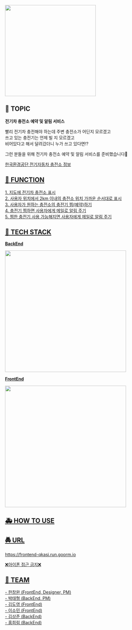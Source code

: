<img src="https://user-images.githubusercontent.com/26401281/118200427-fb0a2080-b48f-11eb-80cf-242fadc9e686.png" width=300>

## 🚗 TOPIC
<p><b>전기차 충전소 예약 및 알림 서비스</b></p>
<p>빨리 전기차 충전해야 하는데 주변 충전소가 어딘지 모르겠고<br>
    쓰고 있는 충전기는 언제 빌 지 모르겠고<br>
    비어있다고 해서 달려갔더니 누가 쓰고 있다면⁉️<br></p>
<p>그런 분들을 위해 전기차 충전소 예약 및 알림 서비스를 준비했습니다🥰</p>
<a href="https://data.go.kr/data/15076352/openapi.do">한국환경공단 전기자동차 충전소 정보<br></p>

## 🚎 FUNCTION
<p>1. 지도에 전기차 충전소 표시<br>
    2. 사용자 위치에서 2km 이내의 충전소 위치 가까운 순서대로 표시<br> 
    3. 사용자가 원하는 충전소의 충전기 찜(예약)하기<br>
    4. 충전기 찜하면 사용자에게 메일로 알림 주기<br>
    5. 찜한 충전기 사용 가능해지면 사용자에게 메일로 알림 주기<br></p>
 
## 🚚 TECH STACK
<p><b>BackEnd</b></p>
<img src="https://user-images.githubusercontent.com/26401281/118202971-03fdf080-b496-11eb-915e-3a17c836e31d.png" width=400>
<p><b>FrontEnd</b></p>
<img src="https://user-images.githubusercontent.com/26401281/118202990-11b37600-b496-11eb-80ff-295a3859718b.png" width=400>

## 🚑 HOW TO USE

## 🚔 URL
<p>https://frontend-qkasj.run.goorm.io</p>
<p>❌아이폰 접근 금지❌</p>

##  🛴 TEAM
<p>
- 한창완 (FrontEnd, Designer, PM)<br>
- 박태형 (BackEnd, PM)<br>
- 김도영 (FrontEnd)<br>
- 이소민 (FrontEnd)<br>
- 김상준 (BackEnd)<br>
- 홍희림 (BackEnd)<br>
</p>
